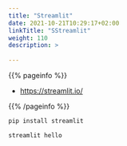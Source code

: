 ```yaml
---
title: "Streamlit"
date: 2021-10-21T10:29:17+02:00
linkTitle: "SStreamlit"
weight: 110
description: >
  
---
```

{{% pageinfo %}}
* https://streamlit.io/


{{% /pageinfo %}}

```bash
pip install streamlit

streamlit hello
```
